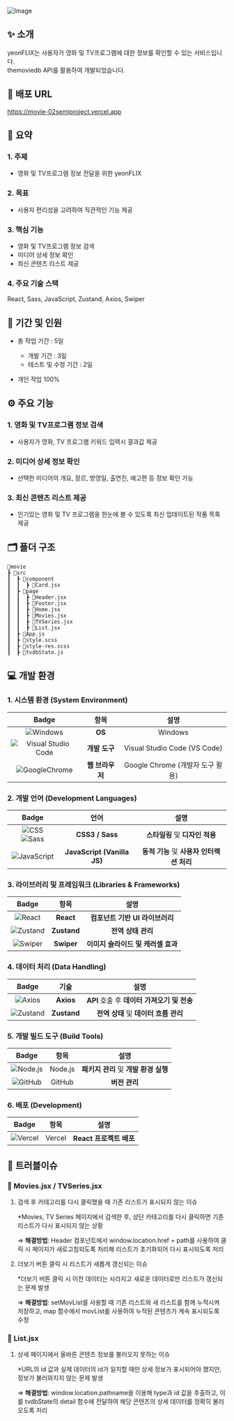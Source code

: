 ![Image](https://github.com/user-attachments/assets/678ac602-8b38-4a35-bbb2-7651811aeedd)


## ✨ 소개
yeonFLIX는 사용자가 영화 및 TV프로그램에 대한 정보를 확인할 수 있는 서비스입니다.<br>
themoviedb API를 활용하여 개발되었습니다.

## 🔗 배포 URL
https://movie-02semiproject.vercel.app

## 📑 요약

### 1. 주제

* 영화 및 TV프로그램 정보 전달을 위한 yeonFLIX

### 2. 목표

* 사용자 편리성을 고려하여 직관적인 기능 제공 

### 3. 핵심 기능

* 영화 및 TV프로그램 정보 검색
* 미디어 상세 정보 확인
* 최신 콘텐츠 리스트 제공

### 4. 주요 기술 스택

React, Sass, JavaScript, Zustand, Axios, Swiper


## 📆 기간 및 인원

  * 총 작업 기간 : 5일
    * 개발 기간 : 3일
    * 테스트 및 수정 기간 : 2일
   
  * 개인 작업 100%


## ⚙️ 주요 기능

### 1. 영화 및 TV프로그램 정보 검색
* 사용자가 영화, TV 프로그램 키워드 입력시 결과값 제공

### 2. 미디어 상세 정보 확인
* 선택한 미디어의 개요, 장르, 방영일, 출연진, 예고편 등 정보 확인 가능
  
### 3. 최신 콘텐츠 리스트 제공
* 인기있는 영화 및 TV 프로그램을 한눈에 볼 수 있도록 최신 업데이트된 작품 목록 제공


## 🗂️ 폴더 구조

```
📂movie
┣ 📂src
┃  ┣ 📂component
┃  ┃  ┣ 📜Card.jsx
┃  ┣ 📂page
┃  ┃  ┣ 📜Header.jsx
┃  ┃  ┣ 📜Footer.jsx
┃  ┃  ┣ 📜Home.jsx
┃  ┃  ┣ 📜Movies.jsx
┃  ┃  ┣ 📜TVSeries.jsx
┃  ┃  ┣ 📜List.jsx
┃  ┣ 📜App.js
┃  ┣ 📜style.scss
┃  ┣ 📜style-res.scss
┃  ┣ 📜tvdbState.js
```


## 💻 개발 환경

### 1. 시스템 환경 (System Environment)

| Badge | 항목 | 설명 |
| :---:| :---: | :---: |
|![Windows](https://img.shields.io/badge/Windows-0078D6?style=flat-square&logo=windows&logoColor=white)| **OS** | Windows |
|![Visual Studio Code](https://img.shields.io/badge/Visual%20Studio%20Code-0078d7.svg?style=flat-square&logo=visual-studio-code&logoColor=white)| **개발 도구** | Visual Studio Code (VS Code) |
|![GoogleChrome](https://img.shields.io/badge/GoogleChrome-000000?style=flat-square&logo=GoogleChrome&logoColor=white)| **웹 브라우저** | Google Chrome (개발자 도구 활용) |

### 2. 개발 언어 (Development Languages)

| Badge | 언어 | 설명 |
| :---:| :---: | :---: |
|![CSS](https://img.shields.io/badge/CSS-663399?style=flat-square&logo=CSS&logoColor=white) ![Sass](https://img.shields.io/badge/Sass-CC6699?style=flat-square&logo=Sass&logoColor=white)| **CSS3 / Sass** | **스타일링** 및 **디자인 적용** |
|![JavaScript](https://img.shields.io/badge/JavaScript-%23323330.svg?style=flat-square&logo=JavaScript&logoColor=%23F7DF1E)| **JavaScript (Vanilla JS)** | **동적 기능** 및 **사용자 인터랙션 처리** | 

### 3. 라이브러리 및 프레임워크 (Libraries & Frameworks)

| Badge | 항목 | 설명 |
| :---:| :---: | :---: |
|![React](https://img.shields.io/badge/React-61DAFB?style=flat-square&logo=React&logoColor=white)| **React** | **컴포넌트 기반 UI 라이브러리** |
|![Zustand](https://img.shields.io/badge/Zustand-8C4A25?style=flat-square&logo=Zustand&logoColor=white)| **Zustand** | **전역 상태 관리** |
|![Swiper](https://img.shields.io/badge/Swiper-6332F6?style=flat-square&logo=Swiper&logoColor=white)| **Swiper** | **이미지 슬라이드 및 캐러셀 효과** |

### 4. 데이터 처리 (Data Handling)

| Badge | 기술 | 설명 |
| :---:| :---: | :---: |
|![Axios](https://img.shields.io/badge/Axios-5A29E4?style=flat-square&logo=Axios&logoColor=white)| **Axios** | **API** 호출 후 **데이터 가져오기 및 전송** |
|![Zustand](https://img.shields.io/badge/Zustand-8C4A25?style=flat-square&logo=Zustand&logoColor=white)| **Zustand** | **전역 상태** 및 **데이터 흐름 관리** |

### 5. 개발 빌드 도구 (Build Tools)

| Badge | 항목 | 설명 |
| :---:| :---: | :---: |
|![Node.js](https://img.shields.io/badge/Node.js-43853D?style=flat-square&logo=Node.js&logoColor=white)| Node.js | **패키지 관리** 및 **개발 환경 실행** 
|![GitHub](https://img.shields.io/badge/GitHub-181717?style=flat-square&logo=GitHub&logoColor=white)| GitHub | **버전 관리** 

### 6. 배포 (Development)

| Badge | 항목 | 설명 |
| :---:| :---: | :---: |
|![Vercel](https://img.shields.io/badge/Vercel-000000?style=flat-square&logo=Vercel&logoColor=white)| Vercel | **React 프로젝트 배포** 

## 📝 트러블이슈

### 📌 Movies.jsx / TVSeries.jsx

 1. 검색 후 카테고리를 다시 클릭했을 때 기존 리스트가 표시되지 않는 이슈
  
    *Movies, TV Series 페이지에서 검색한 후, 상단 카테고리를 다시 클릭하면 기존 리스트가 다시 표시되지 않는 상황
       
    ⇒ **해결방법**: Header 컴포넌트에서 window.location.href = path를 사용하여 클릭 시 페이지가 새로고침되도록 처리해 리스트가 초기화되어 다시 표시되도록 처리<br>

 2. 더보기 버튼 클릭 시 리스트가 새롭게 갱신되는 이슈
  
    *더보기 버튼 클릭 시 이전 데이터는 사라지고 새로운 데이터로만 리스트가 갱신되는 문제 발생
       
    ⇒ **해결방법**: setMovList를 사용할 때 기존 리스트와 새 리스트를 함께 누적시켜 저장하고, map 함수에서 movList를 사용하여 누적된 콘텐츠가 계속 표시되도록 수정

### 📌 List.jsx

 1. 상세 페이지에서 올바른 콘텐츠 정보를 불러오지 못하는 이슈
  
    *URL의 id 값과 실제 데이터의 id가 일치할 때만 상세 정보가 표시되어야 했지만, 정보가 불러와지지 않는 문제 발생
       
    ⇒ **해결방법**: window.location.pathname을 이용해 type과 id 값을 추출하고, 이를 tvdbState의 detail 함수에 전달하여 해당 콘텐츠의 상세 데이터를 정확히 불러오도록 처리
